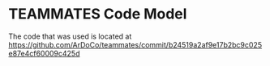 # TEAMMATES Code Model
The code that was used is located at https://github.com/ArDoCo/teammates/commit/b24519a2af9e17b2bc9c025e87e4cf60009c425d
